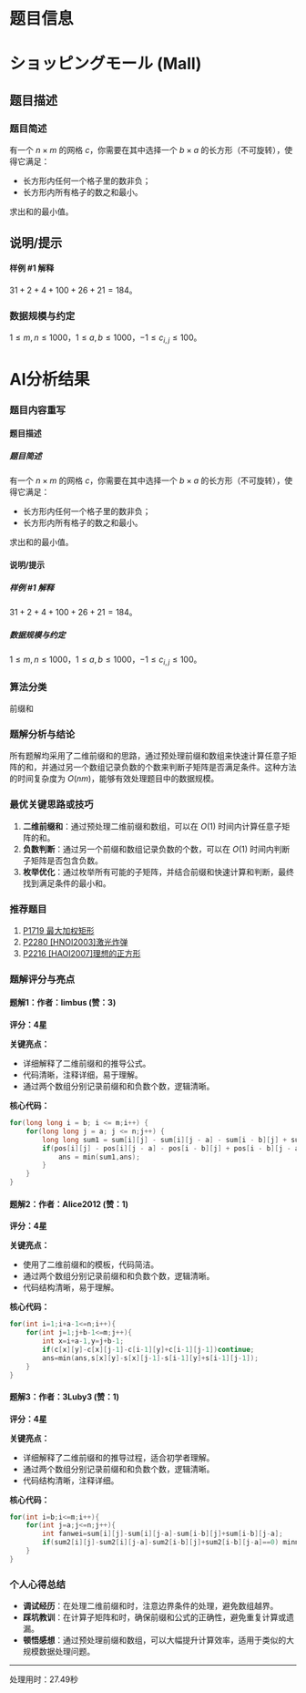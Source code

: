 # 题目信息

# ショッピングモール (Mall)

## 题目描述

### 题目简述

有一个 $n\times m$ 的网格 $c$，你需要在其中选择一个 $b\times a$ 的长方形（不可旋转），使得它满足：

- 长方形内任何一个格子里的数非负；
- 长方形内所有格子的数之和最小。

求出和的最小值。

## 说明/提示

#### 样例 #1 解释

$31+2+4+100+26+21=184$。

### 数据规模与约定

$1\le m,n\le 1000$，$1\le a,b\le 1000$，$-1\le c_{i,j}\le 100$。

# AI分析结果

### 题目内容重写

#### 题目描述

##### 题目简述

有一个 $n\times m$ 的网格 $c$，你需要在其中选择一个 $b\times a$ 的长方形（不可旋转），使得它满足：

- 长方形内任何一个格子里的数非负；
- 长方形内所有格子的数之和最小。

求出和的最小值。

#### 说明/提示

##### 样例 #1 解释

$31+2+4+100+26+21=184$。

##### 数据规模与约定

$1\le m,n\le 1000$，$1\le a,b\le 1000$，$-1\le c_{i,j}\le 100$。

### 算法分类

前缀和

### 题解分析与结论

所有题解均采用了二维前缀和的思路，通过预处理前缀和数组来快速计算任意子矩阵的和，并通过另一个数组记录负数的个数来判断子矩阵是否满足条件。这种方法的时间复杂度为 $O(nm)$，能够有效处理题目中的数据规模。

### 最优关键思路或技巧

1. **二维前缀和**：通过预处理二维前缀和数组，可以在 $O(1)$ 时间内计算任意子矩阵的和。
2. **负数判断**：通过另一个前缀和数组记录负数的个数，可以在 $O(1)$ 时间内判断子矩阵是否包含负数。
3. **枚举优化**：通过枚举所有可能的子矩阵，并结合前缀和快速计算和判断，最终找到满足条件的最小和。

### 推荐题目

1. [P1719 最大加权矩形](https://www.luogu.com.cn/problem/P1719)
2. [P2280 [HNOI2003]激光炸弹](https://www.luogu.com.cn/problem/P2280)
3. [P2216 [HAOI2007]理想的正方形](https://www.luogu.com.cn/problem/P2216)

### 题解评分与亮点

#### 题解1：作者：limbus (赞：3)

**评分：4星**

**关键亮点：**
- 详细解释了二维前缀和的推导公式。
- 代码清晰，注释详细，易于理解。
- 通过两个数组分别记录前缀和和负数个数，逻辑清晰。

**核心代码：**
```cpp
for(long long i = b; i <= m;i++) {
    for(long long j = a; j <= n;j++) {
        long long sum1 = sum[i][j] - sum[i][j - a] - sum[i - b][j] + sum[i - b][j - a];
        if(pos[i][j] - pos[i][j - a] - pos[i - b][j] + pos[i - b][j - a] == 0) {
            ans = min(sum1,ans);
        }
    }
}
```

#### 题解2：作者：Alice2012 (赞：1)

**评分：4星**

**关键亮点：**
- 使用了二维前缀和的模板，代码简洁。
- 通过两个数组分别记录前缀和和负数个数，逻辑清晰。
- 代码结构清晰，易于理解。

**核心代码：**
```cpp
for(int i=1;i+a-1<=n;i++){
    for(int j=1;j+b-1<=m;j++){
        int x=i+a-1,y=j+b-1;
        if(c[x][y]-c[x][j-1]-c[i-1][y]+c[i-1][j-1])continue;
        ans=min(ans,s[x][y]-s[x][j-1]-s[i-1][y]+s[i-1][j-1]);
    }
}
```

#### 题解3：作者：3Luby3 (赞：1)

**评分：4星**

**关键亮点：**
- 详细解释了二维前缀和的推导过程，适合初学者理解。
- 通过两个数组分别记录前缀和和负数个数，逻辑清晰。
- 代码结构清晰，注释详细。

**核心代码：**
```cpp
for(int i=b;i<=m;i++){
    for(int j=a;j<=n;j++){
        int fanwei=sum[i][j]-sum[i][j-a]-sum[i-b][j]+sum[i-b][j-a];
        if(sum2[i][j]-sum2[i][j-a]-sum2[i-b][j]+sum2[i-b][j-a]==0) minn=min(fanwei,minn);
    }
}
```

### 个人心得总结

- **调试经历**：在处理二维前缀和时，注意边界条件的处理，避免数组越界。
- **踩坑教训**：在计算子矩阵和时，确保前缀和公式的正确性，避免重复计算或遗漏。
- **顿悟感想**：通过预处理前缀和数组，可以大幅提升计算效率，适用于类似的大规模数据处理问题。

---
处理用时：27.49秒